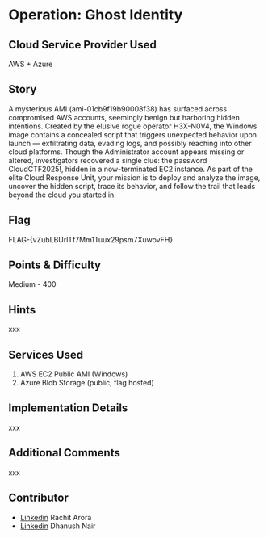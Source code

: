 # Operation: Ghost Identity

## Cloud Service Provider Used

AWS + Azure

## Story

A mysterious AMI (ami-01cb9f19b90008f38) has surfaced across compromised AWS accounts, seemingly benign but harboring hidden intentions. Created by the elusive rogue operator H3X-N0V4, the Windows image contains a concealed script that triggers unexpected behavior upon launch — exfiltrating data, evading logs, and possibly reaching into other cloud platforms. Though the Administrator account appears missing or altered, investigators recovered a single clue: the password CloudCTF2025!, hidden in a now-terminated EC2 instance. As part of the elite Cloud Response Unit, your mission is to deploy and analyze the image, uncover the hidden script, trace its behavior, and follow the trail that leads beyond the cloud you started in.

## Flag

FLAG-{vZubLBUrlTf7Mm1Tuux29psm7XuwovFH}

## Points & Difficulty

Medium - 400

## Hints

xxx

## Services Used

1. AWS EC2 Public AMI (Windows)
2. Azure Blob Storage (public, flag hosted)


## Implementation Details

xxx

## Additional Comments

xxx

## Contributor

- [Linkedin](https://www.linkedin.com/in/rach1tarora/) Rachit Arora
- [Linkedin](https://www.linkedin.com/in/dhn37/) Dhanush Nair